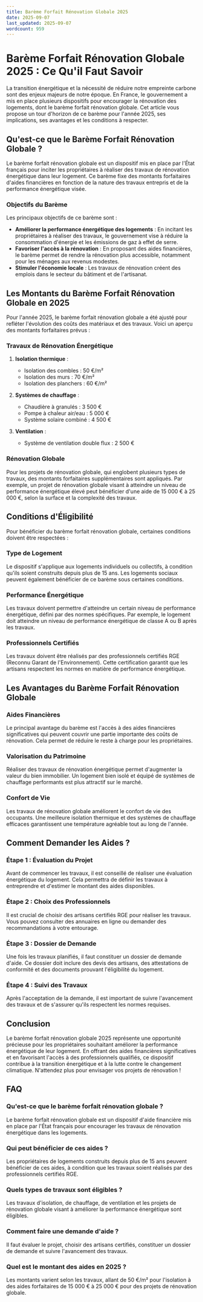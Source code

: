 ```yaml
---
title: Barème Forfait Rénovation Globale 2025
date: 2025-09-07
last_updated: 2025-09-07
wordcount: 959
---
```


# Barème Forfait Rénovation Globale 2025 : Ce Qu'il Faut Savoir

La transition énergétique et la nécessité de réduire notre empreinte carbone sont des enjeux majeurs de notre époque. En France, le gouvernement a mis en place plusieurs dispositifs pour encourager la rénovation des logements, dont le barème forfait rénovation globale. Cet article vous propose un tour d'horizon de ce barème pour l'année 2025, ses implications, ses avantages et les conditions à respecter.

## Qu'est-ce que le Barème Forfait Rénovation Globale ?

Le barème forfait rénovation globale est un dispositif mis en place par l'État français pour inciter les propriétaires à réaliser des travaux de rénovation énergétique dans leur logement. Ce barème fixe des montants forfaitaires d'aides financières en fonction de la nature des travaux entrepris et de la performance énergétique visée.

### Objectifs du Barème

Les principaux objectifs de ce barème sont :

- **Améliorer la performance énergétique des logements** : En incitant les propriétaires à réaliser des travaux, le gouvernement vise à réduire la consommation d'énergie et les émissions de gaz à effet de serre.
- **Favoriser l'accès à la rénovation** : En proposant des aides financières, le barème permet de rendre la rénovation plus accessible, notamment pour les ménages aux revenus modestes.
- **Stimuler l'économie locale** : Les travaux de rénovation créent des emplois dans le secteur du bâtiment et de l'artisanat.

## Les Montants du Barème Forfait Rénovation Globale en 2025

Pour l'année 2025, le barème forfait rénovation globale a été ajusté pour refléter l'évolution des coûts des matériaux et des travaux. Voici un aperçu des montants forfaitaires prévus :

### Travaux de Rénovation Énergétique

1. **Isolation thermique** :
   - Isolation des combles : 50 €/m²
   - Isolation des murs : 70 €/m²
   - Isolation des planchers : 60 €/m²

2. **Systèmes de chauffage** :
   - Chaudière à granulés : 3 500 €
   - Pompe à chaleur air/eau : 5 000 €
   - Système solaire combiné : 4 500 €

3. **Ventilation** :
   - Système de ventilation double flux : 2 500 €

### Rénovation Globale

Pour les projets de rénovation globale, qui englobent plusieurs types de travaux, des montants forfaitaires supplémentaires sont appliqués. Par exemple, un projet de rénovation globale visant à atteindre un niveau de performance énergétique élevé peut bénéficier d'une aide de 15 000 € à 25 000 €, selon la surface et la complexité des travaux.

## Conditions d'Éligibilité

Pour bénéficier du barème forfait rénovation globale, certaines conditions doivent être respectées :

### Type de Logement

Le dispositif s'applique aux logements individuels ou collectifs, à condition qu'ils soient construits depuis plus de 15 ans. Les logements sociaux peuvent également bénéficier de ce barème sous certaines conditions.

### Performance Énergétique

Les travaux doivent permettre d'atteindre un certain niveau de performance énergétique, défini par des normes spécifiques. Par exemple, le logement doit atteindre un niveau de performance énergétique de classe A ou B après les travaux.

### Professionnels Certifiés

Les travaux doivent être réalisés par des professionnels certifiés RGE (Reconnu Garant de l'Environnement). Cette certification garantit que les artisans respectent les normes en matière de performance énergétique.

## Les Avantages du Barème Forfait Rénovation Globale

### Aides Financières

Le principal avantage du barème est l'accès à des aides financières significatives qui peuvent couvrir une partie importante des coûts de rénovation. Cela permet de réduire le reste à charge pour les propriétaires.

### Valorisation du Patrimoine

Réaliser des travaux de rénovation énergétique permet d'augmenter la valeur du bien immobilier. Un logement bien isolé et équipé de systèmes de chauffage performants est plus attractif sur le marché.

### Confort de Vie

Les travaux de rénovation globale améliorent le confort de vie des occupants. Une meilleure isolation thermique et des systèmes de chauffage efficaces garantissent une température agréable tout au long de l'année.

## Comment Demander les Aides ?

### Étape 1 : Évaluation du Projet

Avant de commencer les travaux, il est conseillé de réaliser une évaluation énergétique du logement. Cela permettra de définir les travaux à entreprendre et d'estimer le montant des aides disponibles.

### Étape 2 : Choix des Professionnels

Il est crucial de choisir des artisans certifiés RGE pour réaliser les travaux. Vous pouvez consulter des annuaires en ligne ou demander des recommandations à votre entourage.

### Étape 3 : Dossier de Demande

Une fois les travaux planifiés, il faut constituer un dossier de demande d'aide. Ce dossier doit inclure des devis des artisans, des attestations de conformité et des documents prouvant l'éligibilité du logement.

### Étape 4 : Suivi des Travaux

Après l'acceptation de la demande, il est important de suivre l'avancement des travaux et de s'assurer qu'ils respectent les normes requises.

## Conclusion

Le barème forfait rénovation globale 2025 représente une opportunité précieuse pour les propriétaires souhaitant améliorer la performance énergétique de leur logement. En offrant des aides financières significatives et en favorisant l'accès à des professionnels qualifiés, ce dispositif contribue à la transition énergétique et à la lutte contre le changement climatique. N'attendez plus pour envisager vos projets de rénovation !

## FAQ

### Qu'est-ce que le barème forfait rénovation globale ?

Le barème forfait rénovation globale est un dispositif d'aide financière mis en place par l'État français pour encourager les travaux de rénovation énergétique dans les logements.

### Qui peut bénéficier de ces aides ?

Les propriétaires de logements construits depuis plus de 15 ans peuvent bénéficier de ces aides, à condition que les travaux soient réalisés par des professionnels certifiés RGE.

### Quels types de travaux sont éligibles ?

Les travaux d'isolation, de chauffage, de ventilation et les projets de rénovation globale visant à améliorer la performance énergétique sont éligibles.

### Comment faire une demande d'aide ?

Il faut évaluer le projet, choisir des artisans certifiés, constituer un dossier de demande et suivre l'avancement des travaux.

### Quel est le montant des aides en 2025 ?

Les montants varient selon les travaux, allant de 50 €/m² pour l'isolation à des aides forfaitaires de 15 000 € à 25 000 € pour des projets de rénovation globale.